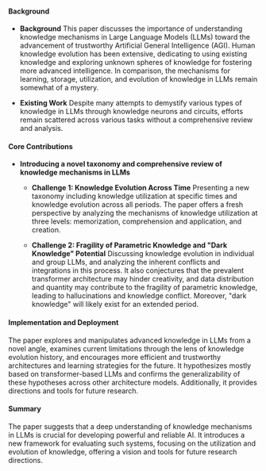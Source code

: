 #### Background
- **Background**
This paper discusses the importance of understanding knowledge mechanisms in Large Language Models (LLMs) toward the advancement of trustworthy Artificial General Intelligence (AGI). Human knowledge evolution has been extensive, dedicating to using existing knowledge and exploring unknown spheres of knowledge for fostering more advanced intelligence. In comparison, the mechanisms for learning, storage, utilization, and evolution of knowledge in LLMs remain somewhat of a mystery.

- **Existing Work**
Despite many attempts to demystify various types of knowledge in LLMs through knowledge neurons and circuits, efforts remain scattered across various tasks without a comprehensive review and analysis.

#### Core Contributions
- **Introducing a novel taxonomy and comprehensive review of knowledge mechanisms in LLMs**

  - **Challenge 1: Knowledge Evolution Across Time**
    Presenting a new taxonomy including knowledge utilization at specific times and knowledge evolution across all periods. The paper offers a fresh perspective by analyzing the mechanisms of knowledge utilization at three levels: memorization, comprehension and application, and creation.

  - **Challenge 2: Fragility of Parametric Knowledge and "Dark Knowledge" Potential**
    Discussing knowledge evolution in individual and group LLMs, and analyzing the inherent conflicts and integrations in this process. It also conjectures that the prevalent transformer architecture may hinder creativity, and data distribution and quantity may contribute to the fragility of parametric knowledge, leading to hallucinations and knowledge conflict. Moreover, "dark knowledge" will likely exist for an extended period.

#### Implementation and Deployment
The paper explores and manipulates advanced knowledge in LLMs from a novel angle, examines current limitations through the lens of knowledge evolution history, and encourages more efficient and trustworthy architectures and learning strategies for the future. It hypothesizes mostly based on transformer-based LLMs and confirms the generalizability of these hypotheses across other architecture models. Additionally, it provides directions and tools for future research.

#### Summary
The paper suggests that a deep understanding of knowledge mechanisms in LLMs is crucial for developing powerful and reliable AI. It introduces a new framework for evaluating such systems, focusing on the utilization and evolution of knowledge, offering a vision and tools for future research directions.